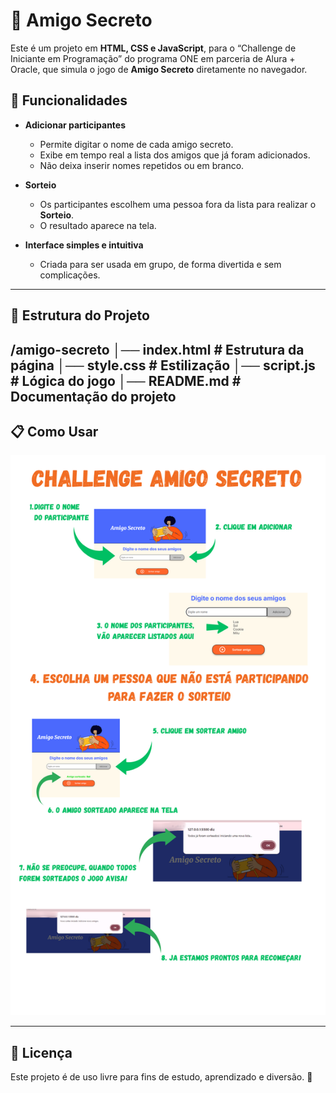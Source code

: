 # 🎁 Amigo Secreto  

Este é um projeto em **HTML, CSS e JavaScript**, para o  “Challenge de Iniciante em Programação” do programa ONE em parceria de Alura + Oracle, que simula o jogo de **Amigo Secreto** diretamente no navegador.  

## 🚀 Funcionalidades  

- **Adicionar participantes**  
  - Permite digitar o nome de cada amigo secreto.  
  - Exibe em tempo real a lista dos amigos que já foram adicionados.  
  - Não deixa inserir nomes repetidos ou em branco.  

- **Sorteio**  
  - Os participantes escolhem uma pessoa fora da lista para realizar o **Sorteio**. 
  - O resultado aparece na tela.  
 
- **Interface simples e intuitiva**  
  - Criada para ser usada em grupo, de forma divertida e sem complicações.  

---

## 📂 Estrutura do Projeto  

/amigo-secreto
│── index.html # Estrutura da página
│── style.css # Estilização
│── script.js # Lógica do jogo
│── README.md # Documentação do projeto
---

## 📋 Como Usar  

![Tela do Sorteio](images/Changelle%20Amigo%20Secreto.png)



---

## 📜 Licença  

Este projeto é de uso livre para fins de estudo, aprendizado e diversão. 🎉  

